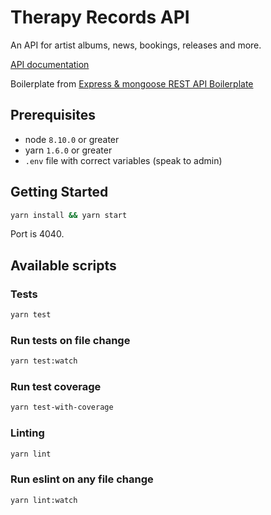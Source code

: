 # Therapy Records API

An API for artist albums, news, bookings, releases and more.

[API documentation](https://github.com/therapy-records/cms-api/blob/master/API.md)

Boilerplate from [Express & mongoose REST API Boilerplate](https://github.com/KunalKapadia/express-mongoose-es6-rest-api)

## Prerequisites

- node `8.10.0` or greater
- yarn `1.6.0` or greater
- `.env` file with correct variables (speak to admin)

## Getting Started

```sh
yarn install && yarn start
```

Port is 4040.

## Available scripts

### Tests

```sh
yarn test
```

### Run tests on file change

```sh
yarn test:watch
```

### Run test coverage

```sh
yarn test-with-coverage
```

### Linting

```sh
yarn lint
```

### Run eslint on any file change

```sh
yarn lint:watch
```

